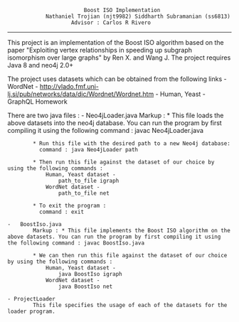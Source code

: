                             Boost ISO Implementation		
                Nathaniel Trojian (njt9982)	Siddharth Subramanian (ss6813)
                        Advisor : Carlos R Rivero 
--------------------------------------------------------------------------------------

This project is an implementation of the Boost ISO algorithm based on the paper "Exploiting vertex relationships in speeding up subgraph isomorphism over large graphs" by Ren X. and Wang J.
The project requires Java 8 and neo4j 2.0+  

The project uses datasets which can be obtained from the following links 
     - WordNet - http://vlado.fmf.uni-lj.si/pub/networks/data/dic/Wordnet/Wordnet.htm
     - Human, Yeast - GraphQL Homework
     
There are two java files :
    -   Neo4jLoader.java
          Markup : *  This file loads the above datasets into the neo4j database. You can run the program by first compiling it using the following command : javac Neo4jLoader.java

            * Run this file with the desired path to a new Neo4j database:
              command : java Neo4jLoader path

            * Then run this file against the dataset of our choice by using the following commands : 
                Human, Yeast dataset -
                    path_to_file igraph    
                WordNet dataset -
                    path_to_file net

            * To exit the program : 
              command : exit

    -   BoostIso.java
            Markup : * This file implements the Boost ISO algorithm on the above datasets. You can run the program by first compiling it using the following command : javac BoostIso.java

            * We can then run this file against the dataset of our choice by using the following commands : 
                Human, Yeast dataset -
                    java BoostIso igraph    
                WordNet dataset -
                    java BoostIso net
    
    - ProjectLoader
            This file specifies the usage of each of the datasets for the loader program.
